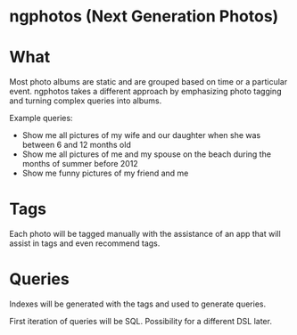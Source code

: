 # ngphotos (Next Generation Photos)

# What
Most photo albums are static and are grouped based on time or a particular event. ngphotos takes
a different approach by emphasizing photo tagging and turning complex queries into albums.

Example queries:
 - Show me all pictures of my wife and our daughter when she was between 6 and 12 months old 
 - Show me all pictures of me and my spouse on the beach during the months of summer before 2012
 - Show me funny pictures of my friend and me

# Tags
Each photo will be tagged manually with the assistance of an app that will assist in tags and even recommend tags.

# Queries
Indexes will be generated with the tags and used to generate queries.

First iteration of queries will be SQL. Possibility for a different DSL later. 
